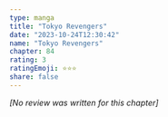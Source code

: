 ```yaml
---
type: manga
title: "Tokyo Revengers"
date: "2023-10-24T12:30:42"
name: "Tokyo Revengers"
chapter: 84
rating: 3
ratingEmoji: ⭐️⭐️⭐️
share: false
---
```


_[No review was written for this chapter]_
